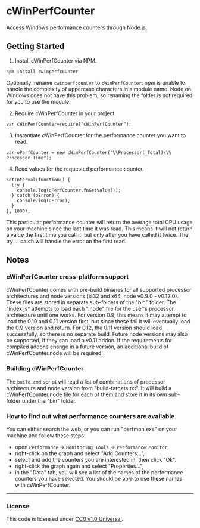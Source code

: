 cWinPerfCounter
===============

Access Windows performance counters through Node.js.

Getting Started
---------------
1. Install cWinPerfCounter via NPM.
  
  `npm install cwinperfcounter`
  
  Optionally: rename `cwinperfcounter` to `cWinPerfCounter`: npm is unable to
  handle the complexity of uppercase characters in a module name. Node on
  Windows does not have this problem, so renaming the folder is not required
  for you to use the module.
  
2. Require cWinPerfCounter in your project.
  
  `var cWinPerfCounter=require("cWinPerfCounter");`

3. Instantiate cWinPerfCounter for the performance counter you want to read.
  
  `var oPerfCounter = new cWinPerfCounter("\\Processor(_Total)\\% Processor Time");`
  
4. Read values for the requested performance counter.
  
  ```  
  setInterval(function() {
    try {
      console.log(oPerfCounter.fnGetValue());
    } catch (oError) {
      console.log(oError);
    }
  }, 1000);
  ```
  
  This particular performance counter will return the average total CPU usage
  on your machine since the last time it was read. This means it will not
  return a value the first time you call it, but only after you have called it
  twice. The try ... catch will handle the error on the first read.

Notes
-----
### cWinPerfCounter cross-platform support

cWinPerfCounter comes with pre-build binaries for all supported processor
architectures and node versions (ia32 and x64, node v0.9.0 - v0.12.0). These
files are stored in separate sub-folders of the "bin" folder. The "index.js"
attempts to load each ".node" file for the user's processor architecture until
one works. For version 0.9, this means it may attempt to load the 0.10 and 0.11
version first, but since these fail it will eventually load the 0.9 version and
return. For 0.12, the 0.11 version should load successfully, so there is no
separate build. Future node versions may also be supported, if they can load a
v0.11 addon. If the requirements for compiled addons change in a future version,
an additional build of cWinPerfCounter.node will be required. 

### Building cWinPerfCounter
The `build.cmd` script will read a list of combinations of processor
architecture and node version from "build-targets.txt". It will build a
cWinPerfCounter.node file for each of them and store it in its own sub-folder
under the "bin" folder.

### How to find out what performance counters are available

You can either search the web, or you can run "perfmon.exe" on your machine and
follow these steps:
* open `Performance` -> `Monitoring Tools` -> `Performance Monitor`,
* right-click on the graph and select "Add Counters...",
* select and add the counters you are interested in, then click "Ok".
* right-click the graph again and select "Properties...",
* in the "Data" tab, you will see a list of the names of the performance
  counters you have selected. You should be able to use these names with
  cWinPerfCounter.

--------------------------------------------------------------------------------

### License
This code is licensed under [CC0 v1.0 Universal](https://creativecommons.org/publicdomain/zero/1.0/).
